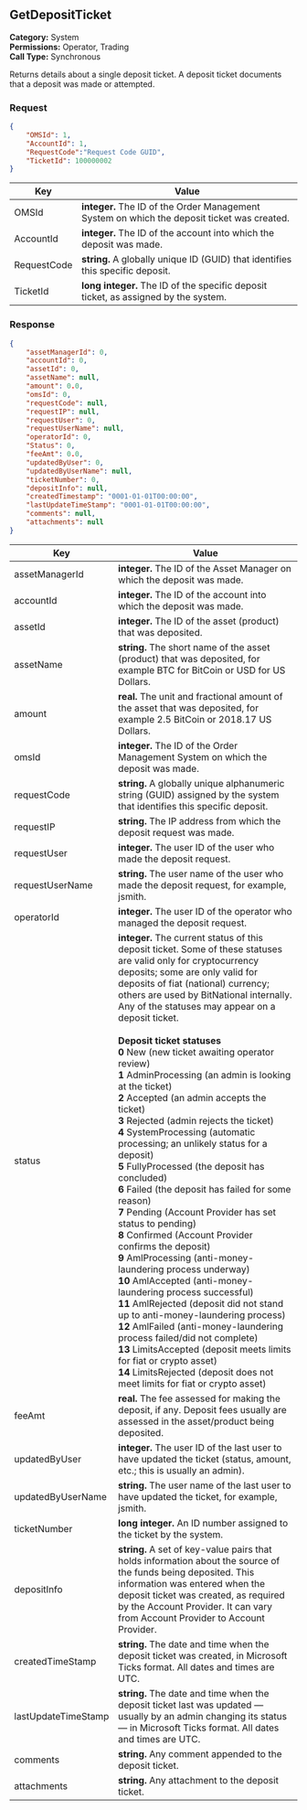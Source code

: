 ## GetDepositTicket

**Category:** System<br />**Permissions:** Operator, Trading<br />**Call Type:** Synchronous

Returns details about a single deposit ticket. A deposit ticket documents that a deposit was made or attempted.

### Request

```json
{
    "OMSId": 1,
    "AccountId": 1,
    "RequestCode":"Request Code GUID",
    "TicketId": 100000002
}
```

| Key         | Value                                                        |
| ----------- | ------------------------------------------------------------ |
| OMSId       | **integer.** The ID of the Order Management System on which the deposit ticket was created. |
| AccountId   | **integer.** The ID of the account into which the deposit was made. |
| RequestCode | **string.** A globally unique ID (GUID) that identifies this specific deposit. |
| TicketId    | **long integer.** The ID of the specific deposit ticket, as assigned by the system. |

### Response

```json
{
    "assetManagerId": 0,
    "accountId": 0,
    "assetId": 0,
    "assetName": null,
    "amount": 0.0,
    "omsId": 0,
    "requestCode": null,
    "requestIP": null,
    "requestUser": 0,
    "requestUserName": null,
    "operatorId": 0,
    "Status": 0,
    "feeAmt": 0.0,
    "updatedByUser": 0,
    "updatedByUserName": null,
    "ticketNumber": 0,
    "depositInfo": null,
    "createdTimestamp": "0001-01-01T00:00:00",
    "lastUpdateTimeStamp": "0001-01-01T00:00:00",
    "comments": null,
    "attachments": null
}
```

| Key                 | Value                                                        |
| ------------------- | ------------------------------------------------------------ |
| assetManagerId      | **integer.** The ID of the Asset Manager on which the deposit was made. |
| accountId           | **integer.** The ID of the account into which the deposit was made. |
| assetId             | **integer.** The ID of the asset (product) that was deposited. |
| assetName           | **string.** The short name of the asset (product) that was deposited, for example BTC for BitCoin or USD for US Dollars. |
| amount              | **real.** The unit and fractional amount of the asset that was deposited, for example 2.5 BitCoin or 2018.17 US Dollars. |
| omsId               | **integer.** The ID of the Order Management System on which the deposit was made. |
| requestCode         | **string.** A globally unique alphanumeric string (GUID) assigned by the system that identifies this specific deposit. |
| requestIP           | **string.** The IP address from which the deposit request was made. |
| requestUser         | **integer.** The user ID of the user who made the deposit request. |
| requestUserName     | **string.** The user name of the user who made the deposit request, for example, jsmith. |
| operatorId          | **integer.** The user ID of the operator who managed the deposit request. |
| status              | **integer.** The current status of this deposit ticket. Some of these statuses are valid only for cryptocurrency deposits; some are only valid for deposits of fiat (national) currency; others are used by BitNational internally. Any of the statuses may appear on a deposit ticket.<br /><br />**Deposit ticket statuses**<br />**0** New (new ticket awaiting operator review)<br />**1** AdminProcessing (an admin is looking at the ticket)<br />**2** Accepted (an admin accepts the ticket)<br />**3** Rejected (admin rejects the ticket)<br />**4** SystemProcessing (automatic processing; an unlikely status for a deposit)<br />**5** FullyProcessed (the deposit has concluded)<br />**6** Failed (the deposit has failed for some reason)<br />**7** Pending (Account Provider has set status to pending)<br />**8** Confirmed (Account Provider confirms the deposit)<br />**9** AmlProcessing (anti-money-laundering process underway)<br />**10** AmlAccepted (anti-money-laundering process successful)<br />**11** AmlRejected (deposit did not stand up to anti-money-laundering process)<br />**12** AmlFailed (anti-money-laundering process failed/did not complete)<br />**13** LimitsAccepted (deposit meets limits for fiat or crypto asset)<br />**14** LimitsRejected (deposit does not meet limits for fiat or crypto asset) |
| feeAmt              | **real.** The fee assessed for making the deposit, if any. Deposit fees usually are assessed in the asset/product being deposited. |
| updatedByUser       | **integer.** The user ID of the last user to have updated the ticket (status, amount, etc.; this is usually an admin). |
| updatedByUserName   | **string.** The user name of the last user to have updated the ticket, for example, jsmith. |
| ticketNumber        | **long integer.** An ID number assigned to the ticket by the system. |
| depositInfo         | **string.** A set of key-value pairs that holds information about the source of the funds being deposited. This information was entered when the deposit ticket was created, as required by the Account Provider. It can vary from Account Provider to Account Provider. |
| createdTimeStamp    | **string.** The date and time when the deposit ticket was created, in Microsoft Ticks format. All dates and times are UTC. |
| lastUpdateTimeStamp | **string.** The date and time when the deposit ticket last was updated &mdash; usually by an admin changing its status &mdash;  in Microsoft Ticks format. All dates and times are UTC. |
| comments            | **string.** Any comment appended to the deposit ticket.      |
| attachments         | **string.** Any attachment to the deposit ticket.            |


